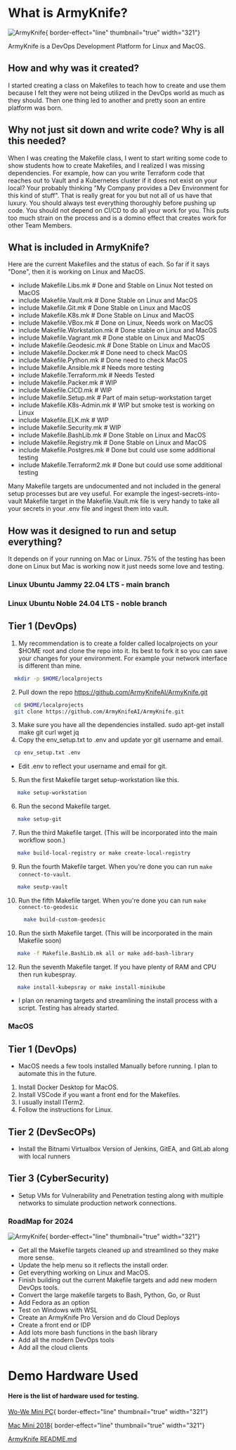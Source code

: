 # What is ArmyKnife?

![ArmyKnife](ArmyKnife.png){ border-effect="line" thumbnail="true" width="321"}

ArmyKnife is a DevOps Development Platform for Linux and MacOS.

## How and why was it created?

I started creating a class on Makefiles to teach how to create and use them because I felt they were not being utilized 
in the DevOps world as much as they should. Then one thing led to another and pretty soon an entire platform was born.

## Why not just sit down and write code? Why is all this needed?

When I was creating the Makefile class, I went to start writing some code to show students how to create Makefiles,
and I realized I was missing dependencies. For example, how can you write Terraform code that reaches out to Vault and
a Kubernetes cluster if it does not exist on your local? Your probably thinking "My Company provides a Dev Environment
for this kind of stuff". That is really great for you but not all of us have that luxury. You should always test everything
thoroughly before pushing up code. You should not depend on CI/CD to do all your work for you. This puts too much strain
on the process and is a domino effect that creates work for other Team Members.

## What is included in ArmyKnife?

Here are the current Makefiles and the status of each. So far if it says "Done", then it is working on Linux and MacOS.


- include Makefile.Libs.mk # Done and Stable on Linux Not tested on MacOS
- include Makefile.Vault.mk # Done Stable on Linux and MacOS
- include Makefile.Git.mk # Done Stable on Linux and MacOS
- include Makefile.K8s.mk # Done Stable on Linux and MacOS
- include Makefile.VBox.mk # Done on Linux, Needs work on MacOS
- include Makefile.Workstation.mk # Done stable on Linux and MacOS
- include Makefile.Vagrant.mk # Done stable on Linux and MacOS
- include Makefile.Geodesic.mk # Done Stable on Linux and MacOS
- include Makefile.Docker.mk # Done need to check MacOS
- include Makefile.Python.mk # Done need to check MacOS
- include Makefile.Ansible.mk # Needs more testing
- include Makefile.Terraform.mk # Needs Tested
- include Makefile.Packer.mk # WIP
- include Makefile.CICD.mk # WIP
- include Makefile.Setup.mk # Part of main setup-workstation target
- include Makefile.K8s-Admin.mk # WIP but smoke test is working on Linux
- include Makefile.ELK.mk # WIP
- include Makefile.Security.mk # WIP
- include Makefile.BashLib.mk # Done Stable on Linux and MacOS
- include Makefile.Registry.mk # Done Stable on Linux and MacOS
- include Makefile.Postgres.mk # Done but could use some additional testing
- include Makefile.Terraform2.mk # Done but could use some additional testing


Many Makefile targets are undocumented and not included in the general setup processes but are vey useful. For example
the ingest-secrets-into-vault Makefile target in the Makefile.Vault.mk file is very handy to take all your secrets in
your .env file and ingest them into vault.

## How was it designed to run and setup everything?

It depends on if your running on Mac or Linux. 75% of the testing has been done on Linux but Mac is working now it just
needs some love and testing.

### Linux Ubuntu Jammy 22.04 LTS - main branch
### Linux Ubuntu Noble 24.04 LTS - noble branch

## Tier 1 (DevOps)

1. My recommendation is to create a folder called localprojects on your $HOME root and clone the repo into it.
Its best to fork it so you can save your changes for your environment. For example your network interface is different than mine.
  ```bash
    mkdir -p $HOME/localprojects
   ```
2. Pull down the repo https://github.com/ArmyKnifeAI/ArmyKnife.git
  ```bash
    cd $HOME/localprojects
    git clone https://github.com/ArmyKnifeAI/ArmyKnife.git
   ```
3. Make sure you have all the dependencies installed. sudo apt-get install make git curl wget jq
4. Copy the env_setup.txt to .env and update yor git username and email.
  ```bash
    cp env_setup.txt .env
   ```
* Edit .env to reflect your username and email for git.

5. Run the first Makefile target setup-workstation like this.
  ```bash
     make setup-workstation
   ```
6. Run the second Makefile target.
  ```bash
     make setup-git
   ```
7. Run the third Makefile target. (This will be incorporated into the main workflow soon.)
  ```bash
     make build-local-registry or make create-local-registry
   ```
9. Run the fourth Makefile target. When you're done you can run `make connect-to-vault`.
  ```bash
     make seutp-vault
   ```
10. Run the fifth Makefile target. When you're done you can run `make connect-to-geodesic`
```bash
     make build-custom-geodesic
   ```
10. Run the sixth Makefile target. (This will be incorporated in the main Makefile soon)
  ```bash
     make -f Makefile.BashLib.mk all or make add-bash-library
   ```
12. Run the seventh Makefile target. If you have plenty of RAM and CPU then run kubespray.
  ```bash
     make install-kubepsray or make install-minikube
   ```
* I plan on renaming targets and streamlining the install process with a script. Testing has already started.

### MacOS

## Tier 1 (DevOps)

* MacOS needs a few tools installed Manually before running. I plan to automate this in the future.

1. Install Docker Desktop for MacOS.
2. Install VSCode if you want a front end for the Makefiles.
3. I usually install ITerm2.
4. Follow the instructions for Linux.

## Tier 2 (DevSecOPs)

* Install the Bitnami Virtualbox Version of Jenkins, GitEA, and GitLab along with local runners

## Tier 3 (CyberSecurity)

* Setup VMs for Vulnerability and Penetration testing along with multiple networks to simulate production network connections.



### RoadMap for 2024

![ArmyKnife](FatPorkRinds.png){ border-effect="line" thumbnail="true" width="321"}

- Get all the Makefile targets cleaned up and streamlined so they make more sense.
- Update the help menu so it reflects the install order.
- Get everything working on Linux and MacOS.
- Finish building out the current Makefile targets and add new modern DevOps tools.
- Convert the large makefile targets to Bash, Python, Go, or Rust
- Add Fedora as an option
- Test on Windows with WSL
- Create an ArmyKnife Pro Version and do Cloud Deploys
- Create a front end or IDP
- Add lots more bash functions in the bash library
- Add all the modern DevOps tools
- Add all the cloud clients


# Demo Hardware Used

#### Here is the list of hardware used for testing.



[Wo-We Mini PC](https://www.amazon.com/wowe-Excavator-Supports-Pre-Installed-Activation/dp/B0CLRPKC7R/ref=sr_1_4?crid=FJRUBJ50D9V7&dib=eyJ2IjoiMSJ9.9kqemli2As4HNQBmCqmYTUd51ebgFbxOHOjGIjKP9n6yBxEFAyTBOEUZi6I3OwHVqYY0PLAyxyehosdKqM8fhBIo3QcebZWlCEjhf9hJHKmSIn5KfyUbkP_fKUyyHBFv0BJJpc8m9JZFoNv0Gabhw1UAtaFpXIsbfSfaS5zXQAuOQ5U544TlkJI0PYHrgUfsTqS30Yef9CoMTCRuTBZIUo3wkcTXhxGajeH9DdWoyfYzLoQPdcuCJ8qrML-Ui9pBd8bpGgwuDKJartK2j_0ILHgJ6GG9LAK6tklApT-dSe4.WqApNZjB22w8mD7TzWtYkNExrHdwt28pGcHJTsd445Q&dib_tag=se&keywords=wo-we&qid=1713520370&sprefix=wo-we%2Caps%2C116&sr=8-4
){ border-effect="line" thumbnail="true" width="321"}

[Mac Mini 2018](https://www.amazon.com/Apple-3-0GHz-Intel-Storage-Renewed/dp/B0BWGBCGFL/ref=sr_1_9?dib=eyJ2IjoiMSJ9.Ifr3Dte0gXQH4sZT3jMszXqe_n14arC-Zw-IjBANNkWbE27UlbPrAvnRY9umZDO9gFc-sg-o0akQGKrYanDDwiKBjBsR3NUUrDkGaX4-Ruzm8o0-yepIqL-_Oh70le-D5eCEF7gmjN-TVqKTMcK2K1otrcFW_UnyQP3Zaw_wT4EpdL8E7UreEWCADEfssLVHK9qQugUX2z1CKAmbcyzbKY8vz1w4EkK5eQaK1Cjxzow.RG9b3kP3K6GxD7SNAgDnLQS_k3v4_1QJdonzuTcvB9g&dib_tag=se&keywords=2018+Apple+Mac+Mini&qid=1713520501&sr=8-9
){ border-effect="line" thumbnail="true" width="321"}

<seealso>
    <category ref="fpr">
        <a href="https://github.com/ArmyKnifeAI/ArmyKnife/blob/main/README.md">ArmyKnife README.md</a>
    </category>
</seealso>